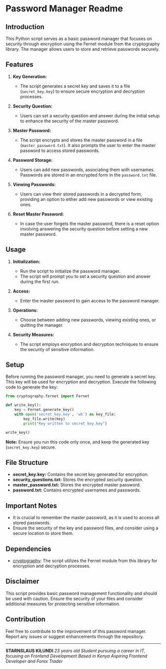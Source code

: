 # Password Manager Readme

## Introduction

This Python script serves as a basic password manager that focuses on security through encryption using the Fernet module from the cryptography library. The manager allows users to store and retrieve passwords securely.

## Features

1. **Key Generation:**

   - The script generates a secret key and saves it to a file (`secret_key.key`) to ensure secure encryption and decryption processes.

2. **Security Question:**

   - Users can set a security question and answer during the initial setup to enhance the security of the master password.

3. **Master Password:**

   - The script encrypts and stores the master password in a file (`master_password.txt`). It also prompts the user to enter the master password to access stored passwords.

4. **Password Storage:**

   - Users can add new passwords, associating them with usernames. Passwords are stored in an encrypted form in the `password.txt` file.

5. **Viewing Passwords:**

   - Users can view their stored passwords in a decrypted form, providing an option to either add new passwords or view existing ones.

6. **Reset Master Password:**
   - In case the user forgets the master password, there is a reset option involving answering the security question before setting a new master password.

## Usage

1. **Initialization:**

   - Run the script to initialize the password manager.
   - The script will prompt you to set a security question and answer during the first run.

2. **Access:**

   - Enter the master password to gain access to the password manager.

3. **Operations:**

   - Choose between adding new passwords, viewing existing ones, or quitting the manager.

4. **Security Measures:**
   - The script employs encryption and decryption techniques to ensure the security of sensitive information.

## Setup

Before running the password manager, you need to generate a secret key. This key will be used for encryption and decryption. Execute the following code to generate the key:

```python
from cryptography.fernet import Fernet

def write_key():
    key = Fernet.generate_key()
    with open('secret_key.key', 'wb') as key_file:
        key_file.write(key)
        print("Key written to secret_key.key")

write_key()
```

**Note:** Ensure you run this code only once, and keep the generated key (`secret_key.key`) secure.

## File Structure

- **secret_key.key:** Contains the secret key generated for encryption.
- **security_questions.txt:** Stores the encrypted security question.
- **master_password.txt:** Stores the encrypted master password.
- **password.txt:** Contains encrypted usernames and passwords.

## Important Notes

- It is crucial to remember the master password, as it is used to access all stored passwords.
- Ensure the security of the key and password files, and consider using a secure location to store them.

## Dependencies

- [cryptography](https://cryptography.io/): The script utilizes the Fernet module from this library for encryption and decryption processes.

## Disclaimer

This script provides basic password management functionality and should be used with caution. Ensure the security of your files and consider additional measures for protecting sensitive information.

## Contribution

Feel free to contribute to the improvement of this password manager. Report any issues or suggest enhancements through the repository.

---

**STARNSLAUS KILUNDI**
_23 years old_
_Student pursuing a career in IT, focusing on Frontend Development_
_Based in Kenya_
_Aspiring Frontend Developer and Forex Trader_
